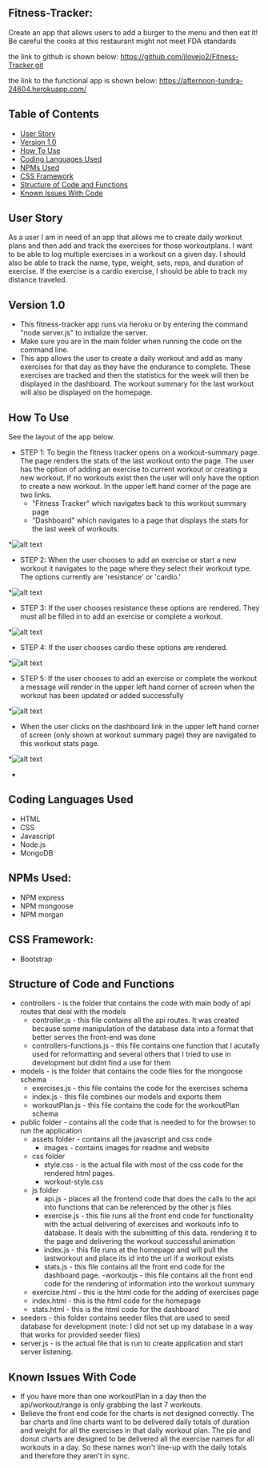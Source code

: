 ## Fitness-Tracker:
Create an app that allows users to add a burger to the menu and then eat it! Be careful the cooks at this restaurant might not meet FDA standards

the link to github is shown below:
https://github.com/jlovejo2/Fitness-Tracker.git

the link to the functional app is shown below:
https://afternoon-tundra-24604.herokuapp.com/

## Table of Contents
* [User Story](#user-story)
* [Version 1.0](#version-1.0)
* [How To Use](#how-to-use)
* [Coding Languages Used](#coding-languages-used)
* [NPMs Used](#npms-used)
* [CSS Framework](#css-framework)
* [Structure of Code and Functions](#structure-of-code-and-functions)
* [Known Issues With Code](#known-issues-with-code)

## User Story
As a user I am in need of an app that allows me to create daily workout plans and then add and track the exercises for those workoutplans. I want to be able to log multiple exercises in a workout on a given day. I should also be able to track the name, type, weight, sets, reps, and duration of exercise. If the exercise is a cardio exercise, I should be able to track my distance traveled. 

## Version 1.0
* This fitness-tracker app runs via heroku or by entering the command "node server.js" to initialize the server.
* Make sure you are in the main folder when running the code on the command line.
* This app allows the user to create a daily workout and add as many exercises for that day as they have the endurance to complete.  These exercises are tracked and then the statistics for the week will then be displayed in the dashboard.  The workout summary for the last workout will also be displayed on the homepage.

## How To Use
See the layout of the app below.


- STEP 1: To begin the fitness tracker opens on a workout-summary page.  The page renders the stats of the last workout onto the page.  The user has the option of adding an exercise to current workout or creating a new workout.  If no workouts exist then the user will only have the option to create a new workout.  In the upper left hand corner of the page are two links.  
    - "Fitness Tracker" which navigates back to this workout summary page
    - "Dashboard"  which navigates to a page that displays the stats for the last week of workouts.

*![alt text](/public/assets/images/homepage.png "Starting page of App") 

- STEP 2:  When the user chooses to add an exercise or start a new workout it navigates to the page where they select their workout type.  The options currently are 'resistance' or 'cardio.'
   
*![alt text](/public/assets/images/pick-workout-type.png "Picking workout-type") 

- STEP 3: If the user chooses resistance these options are rendered.  They must all be filled in to add an exercise or complete a workout.

*![alt text](/public/assets/images/select-resistance.png "Resistance workout options") 

- STEP 4:  If the user chooses cardio these options are rendered.

*![alt text](/public/assets/images/type=cardio.png "Cardio workout options") 

- STEP 5: If the user chooses to add an exercise or complete the workout a message will render in the upper left hand corner of screen when the workout has been updated or added successfully

*![alt text](/public/assets/images/workout-succesful.png "Workout successful message") 

- When the user clicks on the dashboard link in the upper left hand corner of screen (only shown at workout summary page) they are navigated to this workout stats page.

*![alt text](/public/assets/images/dashboard.png "Example display of dashboard page") 

-
## Coding Languages Used
* HTML
* CSS
* Javascript
* Node.js
* MongoDB

## NPMs Used:
* NPM express
* NPM mongoose
* NPM morgan

## CSS Framework:
* Bootstrap

## Structure of Code and Functions
* controllers - is the folder that contains the code with main body of api routes that deal with the models
    - controller.js - this file contains all the api routes.  It was created because some manipulation of the database data into a format that better serves the front-end was done
    - controllers-functions.js - this file contains one function that I acutally used for reformatting and several others that I tried to use in development but didnt find a use for them
* models - is the folder that contains the code files for the mongoose schema
    - exercises.js - this file contains the code for the exercises schema
    - index.js - this file combines our models and exports them
    - workoutPlan.js - this file contains the code for the workoutPlan schema
* public folder - contains all the code that is needed to for the browser to run the application
    - assets folder - contains all the javascript and css code
         - images - contains images for readme and website
    - css folder
        - style.css - is the actual file with most of the css code for the rendered html pages.
        - workout-style.css
    - js folder
        - api.js - places all the frontend code that does the calls to the api into functions that can be referenced by the other js files
        - exercise.js - this file runs all the front end code for functionality with the actual delivering of exercises and workouts info to database.  It deals with the submitting of this data. rendering it to the page and delivering the workout successful animation
        - index.js - this file runs at the homepage and will pull the lastworkout and place its id into the url if a workout exists
        - stats.js - this file contains all the front end code for the dashboard page.
        -workoutjs - this file contains all the front end code for the rendering of information into the workout summary 
    - exercise.html - this is the html code for the adding of exercises page
    - index.html - this is the html code for the homepage
    - stats.html - this is the html code for the dashboard
* seeders - this folder contains seeder files that are used to seed database for development (note: I did not set up my database in a way that works for provided seeder files)
* server.js - is the actual file that is run to create application and start server listening.



## Known Issues With Code
*  If you have more than one workoutPlan in a day then the api/workout/range is only grabbing the last 7 workouts.
*  Believe the front end code for the charts is not designed correctly.  The bar charts and line charts want to be delivered daily totals of duration and weight for all the exercises in that daily workout plan.  The pie and donut charts are designed to be delivered all the exercise names for all workouts in a day.  So these names won't line-up with the daily totals and therefore they aren't in sync.
